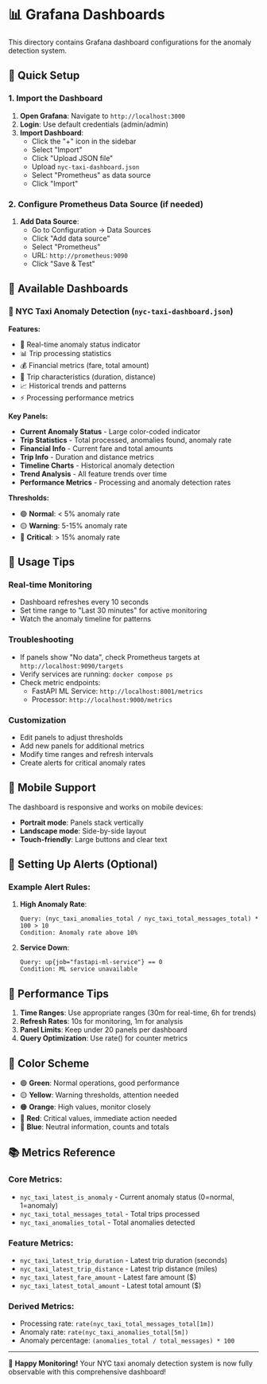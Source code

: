 # 📊 Grafana Dashboards

This directory contains Grafana dashboard configurations for the anomaly detection system.

## 🚀 Quick Setup

### 1. Import the Dashboard

1. **Open Grafana**: Navigate to `http://localhost:3000`
2. **Login**: Use default credentials (admin/admin)
3. **Import Dashboard**:
   - Click the "+" icon in the sidebar
   - Select "Import"
   - Click "Upload JSON file"
   - Upload `nyc-taxi-dashboard.json`
   - Select "Prometheus" as data source
   - Click "Import"

### 2. Configure Prometheus Data Source (if needed)

1. **Add Data Source**:
   - Go to Configuration → Data Sources
   - Click "Add data source"
   - Select "Prometheus"
   - URL: `http://prometheus:9090`
   - Click "Save & Test"

## 📁 Available Dashboards

### 🚕 NYC Taxi Anomaly Detection (`nyc-taxi-dashboard.json`)

**Features:**
- 🚨 Real-time anomaly status indicator
- 📊 Trip processing statistics  
- 💰 Financial metrics (fare, total amount)
- 🚗 Trip characteristics (duration, distance)
- 📈 Historical trends and patterns
- ⚡ Processing performance metrics

**Key Panels:**
- **Current Anomaly Status** - Large color-coded indicator
- **Trip Statistics** - Total processed, anomalies found, anomaly rate
- **Financial Info** - Current fare and total amounts
- **Trip Info** - Duration and distance metrics
- **Timeline Charts** - Historical anomaly detection
- **Trend Analysis** - All feature trends over time
- **Performance Metrics** - Processing and anomaly detection rates

**Thresholds:**
- 🟢 **Normal**: < 5% anomaly rate
- 🟡 **Warning**: 5-15% anomaly rate  
- 🔴 **Critical**: > 15% anomaly rate

## 🎯 Usage Tips

### **Real-time Monitoring**
- Dashboard refreshes every 10 seconds
- Set time range to "Last 30 minutes" for active monitoring
- Watch the anomaly timeline for patterns

### **Troubleshooting**
- If panels show "No data", check Prometheus targets at `http://localhost:9090/targets`
- Verify services are running: `docker compose ps`
- Check metric endpoints:
  - FastAPI ML Service: `http://localhost:8001/metrics`
  - Processor: `http://localhost:9000/metrics`

### **Customization**
- Edit panels to adjust thresholds
- Add new panels for additional metrics
- Modify time ranges and refresh intervals
- Create alerts for critical anomaly rates

## 📱 Mobile Support

The dashboard is responsive and works on mobile devices:
- **Portrait mode**: Panels stack vertically
- **Landscape mode**: Side-by-side layout
- **Touch-friendly**: Large buttons and clear text

## 🔔 Setting Up Alerts (Optional)

### Example Alert Rules:

1. **High Anomaly Rate**:
   ```
   Query: (nyc_taxi_anomalies_total / nyc_taxi_total_messages_total) * 100 > 10
   Condition: Anomaly rate above 10%
   ```

2. **Service Down**:
   ```
   Query: up{job="fastapi-ml-service"} == 0
   Condition: ML service unavailable
   ```

## 🚀 Performance Tips

1. **Time Ranges**: Use appropriate ranges (30m for real-time, 6h for trends)
2. **Refresh Rates**: 10s for monitoring, 1m for analysis
3. **Panel Limits**: Keep under 20 panels per dashboard
4. **Query Optimization**: Use rate() for counter metrics

## 🎨 Color Scheme

- 🟢 **Green**: Normal operations, good performance
- 🟡 **Yellow**: Warning thresholds, attention needed
- 🟠 **Orange**: High values, monitor closely  
- 🔴 **Red**: Critical values, immediate action needed
- 🔵 **Blue**: Neutral information, counts and totals

## 📚 Metrics Reference

### **Core Metrics:**
- `nyc_taxi_latest_is_anomaly` - Current anomaly status (0=normal, 1=anomaly)
- `nyc_taxi_total_messages_total` - Total trips processed
- `nyc_taxi_anomalies_total` - Total anomalies detected

### **Feature Metrics:**
- `nyc_taxi_latest_trip_duration` - Latest trip duration (seconds)
- `nyc_taxi_latest_trip_distance` - Latest trip distance (miles)
- `nyc_taxi_latest_fare_amount` - Latest fare amount ($)
- `nyc_taxi_latest_total_amount` - Latest total amount ($)

### **Derived Metrics:**
- Processing rate: `rate(nyc_taxi_total_messages_total[1m])`
- Anomaly rate: `rate(nyc_taxi_anomalies_total[5m])`
- Anomaly percentage: `(anomalies_total / total_messages) * 100`

---

🎉 **Happy Monitoring!** Your NYC taxi anomaly detection system is now fully observable with this comprehensive dashboard! 